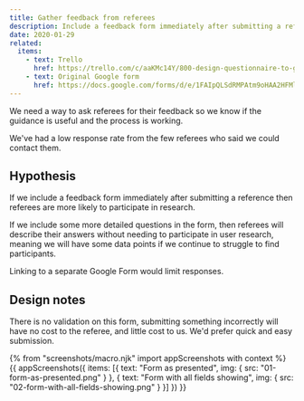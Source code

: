 ```yaml
---
title: Gather feedback from referees
description: Include a feedback form immediately after submitting a reference
date: 2020-01-29
related:
  items:
    - text: Trello
      href: https://trello.com/c/aaKMc14Y/800-design-questionnaire-to-get-feedback-from-referees
    - text: Original Google form
      href: https://docs.google.com/forms/d/e/1FAIpQLSdRMPAtm9oHAA2HFMlXK9mAQQNvkIKf8lD2aQMI7o_fuwqohA/formResponse
---
```

We need a way to ask referees for their feedback so we know if the guidance is useful and the process is working.

We've had a low response rate from the few referees who said we could contact them.

## Hypothesis

If we include a feedback form immediately after submitting a reference then referees are more likely to participate in research.

If we include some more detailed questions in the form, then referees will describe their answers without needing to participate in user research, meaning we will have some data points if we continue to struggle to find participants.

Linking to a separate Google Form would limit responses.

## Design notes

There is no validation on this form, submitting something incorrectly will have no cost to the referee, and little cost to us. We'd prefer quick and easy submission.

{% from "screenshots/macro.njk" import appScreenshots with context %}
{{ appScreenshots({
  items: [{
      text: "Form as presented",
      img: { src: "01-form-as-presented.png" }
    }, {
      text: "Form with all fields showing",
      img: { src: "02-form-with-all-fields-showing.png" }
    }]
}) }}
